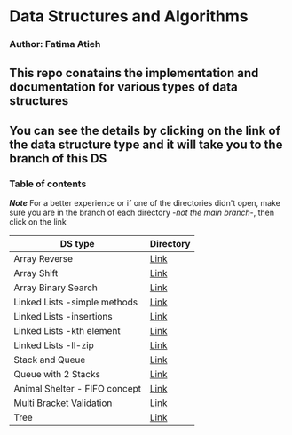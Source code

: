 # Data Structures and Algorithms

### Author: Fatima Atieh

## This repo conatains the implementation and documentation for various types of data structures 
## You can see the details by clicking on the link of the data structure type and it will take you to the branch of this DS

### Table of contents

***Note*** For a better experience or if one of the directories didn't open, make sure you are in the branch of each directory -*not the main branch*-, then click on the link

| DS type      | Directory |
| ----------- | ----------- |
| Array Reverse      | [Link](https://github.com/fati-ma/data-structures-and-algorithms/tree/array-reverse/challenges/arrayReverse)       |
| Array Shift   | [Link](https://github.com/fati-ma/data-structures-and-algorithms/tree/array-shift/challenges/arrayShift)        |
| Array Binary Search   | [Link](https://github.com/fati-ma/data-structures-and-algorithms/tree/array-binary-search/challenges/arrayBinarySearch)        |
| Linked Lists -simple methods   | [Link](https://github.com/fati-ma/data-structures-and-algorithms/tree/linked-list/Data-Structures/linkedList)        |
| Linked Lists -insertions   | [Link](https://github.com/fati-ma/data-structures-and-algorithms/tree/ll-insertions/Data-Structures/linkedList2)        |
| Linked Lists -kth element   | [Link](https://github.com/fati-ma/data-structures-and-algorithms/tree/ll-kth-from-end/Data-Structures/linkedList3)        |
| Linked Lists -ll-zip   | [Link](https://github.com/fati-ma/data-structures-and-algorithms/tree/ll-zip/Data-Structures/linkedList3)        |
| Stack and Queue   | [Link](https://github.com/fati-ma/data-structures-and-algorithms/tree/stack-and-queue/Data-Structures/stacksAndQueues)        |
| Queue with 2 Stacks   | [Link](https://github.com/fati-ma/data-structures-and-algorithms/tree/queue-with-stacks/challenges/queueWithStack)        |
| Animal Shelter - FIFO concept   | [Link](https://github.com/fati-ma/data-structures-and-algorithms/tree/main/challenges/fifoAnimalShelter)        |
| Multi Bracket Validation  | [Link](https://github.com/fati-ma/data-structures-and-algorithms/tree/main/challenges/multiBracketValidation)        |
| Tree  | [Link](https://github.com/fati-ma/data-structures-and-algorithms/tree/tree/challenges/tree)        |






